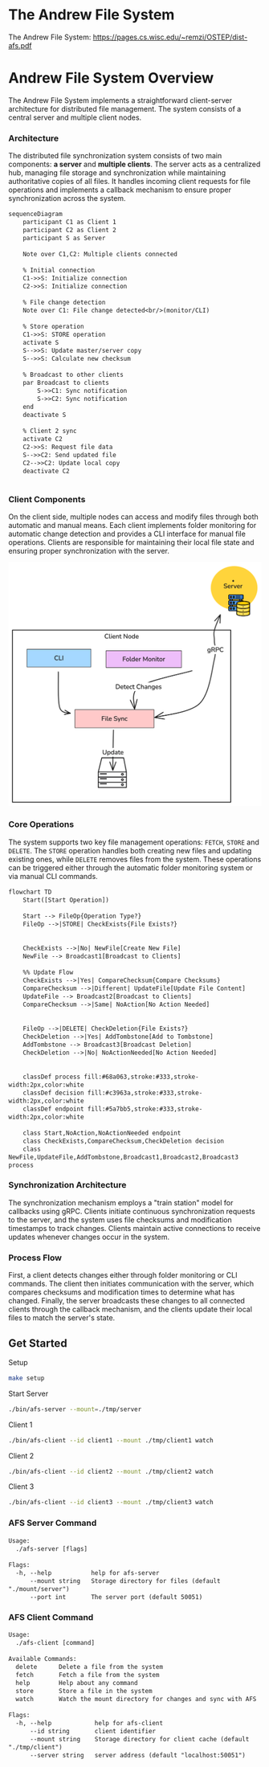 # The Andrew File System
The Andrew File System: https://pages.cs.wisc.edu/~remzi/OSTEP/dist-afs.pdf

# Andrew File System Overview

The Andrew File System implements a straightforward client-server architecture for distributed file management. The system consists of a central server and multiple client nodes.

### Architecture
The distributed file synchronization system consists of two main components: **a server** and **multiple clients**. The server acts as a centralized hub, managing file storage and synchronization while maintaining authoritative copies of all files. It handles incoming client requests for file operations and implements a callback mechanism to ensure proper synchronization across the system.

```mermaid
sequenceDiagram
    participant C1 as Client 1
    participant C2 as Client 2
    participant S as Server

    Note over C1,C2: Multiple clients connected
    
    % Initial connection
    C1->>S: Initialize connection
    C2->>S: Initialize connection
    
    % File change detection
    Note over C1: File change detected<br/>(monitor/CLI)
    
    % Store operation
    C1->>S: STORE operation
    activate S
    S-->>S: Update master/server copy
    S-->>S: Calculate new checksum
    
    % Broadcast to other clients
    par Broadcast to clients
        S->>C1: Sync notification
        S->>C2: Sync notification
    end
    deactivate S
    
    % Client 2 sync
    activate C2
    C2->>S: Request file data
    S-->>C2: Send updated file
    C2-->>C2: Update local copy
    deactivate C2
    
```

### Client Components
On the client side, multiple nodes can access and modify files through both automatic and manual means. Each client implements folder monitoring for automatic change detection and provides a CLI interface for manual file operations. Clients are responsible for maintaining their local file state and ensuring proper synchronization with the server.

![Client Components](docs/images/client-components.png)

### Core Operations
The system supports two key file management operations: `FETCH`, `STORE` and `DELETE`. The `STORE` operation handles both creating new files and updating existing ones, while `DELETE` removes files from the system. These operations can be triggered either through the automatic folder monitoring system or via manual CLI commands.

```mermaid
flowchart TD
    Start([Start Operation])

    Start --> FileOp{Operation Type?}
    FileOp -->|STORE| CheckExists{File Exists?}
    
    
    CheckExists -->|No| NewFile[Create New File]
    NewFile --> Broadcast1[Broadcast to Clients]
    
    %% Update Flow
    CheckExists -->|Yes| CompareChecksum{Compare Checksums}
    CompareChecksum -->|Different| UpdateFile[Update File Content]
    UpdateFile --> Broadcast2[Broadcast to Clients]
    CompareChecksum -->|Same| NoAction[No Action Needed]
    
    
    FileOp -->|DELETE| CheckDeletion{File Exists?}
    CheckDeletion -->|Yes| AddTombstone[Add to Tombstone]
    AddTombstone --> Broadcast3[Broadcast Deletion]
    CheckDeletion -->|No| NoActionNeeded[No Action Needed]
    
    
    classDef process fill:#68a063,stroke:#333,stroke-width:2px,color:white
    classDef decision fill:#c3963a,stroke:#333,stroke-width:2px,color:white
    classDef endpoint fill:#5a7bb5,stroke:#333,stroke-width:2px,color:white
    
    class Start,NoAction,NoActionNeeded endpoint
    class CheckExists,CompareChecksum,CheckDeletion decision
    class NewFile,UpdateFile,AddTombstone,Broadcast1,Broadcast2,Broadcast3 process
```

### Synchronization Architecture
The synchronization mechanism employs a "train station" model for callbacks using gRPC. Clients initiate continuous synchronization requests to the server, and the system uses file checksums and modification timestamps to track changes. Clients maintain active connections to receive updates whenever changes occur in the system.

### Process Flow
First, a client detects changes either through folder monitoring or CLI commands. The client then initiates communication with the server, which compares checksums and modification times to determine what has changed. Finally, the server broadcasts these changes to all connected clients through the callback mechanism, and the clients update their local files to match the server's state.

## Get Started

Setup
```sh
make setup
```

Start Server
```sh
./bin/afs-server --mount=./tmp/server
```

Client 1
```sh
./bin/afs-client --id client1 --mount ./tmp/client1 watch
```

Client 2
```sh
./bin/afs-client --id client2 --mount ./tmp/client2 watch
```

Client 3
```sh
./bin/afs-client --id client3 --mount ./tmp/client3 watch
```

### AFS Server Command

```
Usage:
  ./afs-server [flags]

Flags:
  -h, --help           help for afs-server
      --mount string   Storage directory for files (default "./mount/server")
      --port int       The server port (default 50051)
```


### AFS Client Command

```
Usage:
  ./afs-client [command]

Available Commands:
  delete      Delete a file from the system
  fetch       Fetch a file from the system
  help        Help about any command
  store       Store a file in the system
  watch       Watch the mount directory for changes and sync with AFS

Flags:
  -h, --help            help for afs-client
      --id string       client identifier
      --mount string    Storage directory for client cache (default "./tmp/client")
      --server string   server address (default "localhost:50051")
```
